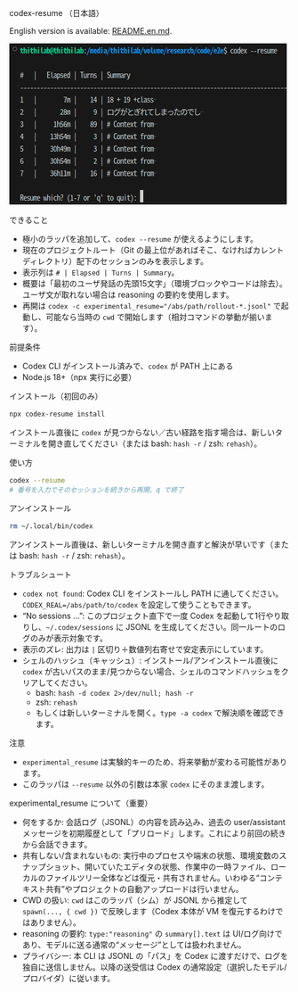codex-resume （日本語）

English version is available: [README.en.md](README.en.md).

![codex --resume screenshot](docs/assets/codex-resume.png)

できること

- 極小のラッパを追加して、`codex --resume` が使えるようにします。
- 現在のプロジェクトルート（Git の最上位があればそこ、なければカレントディレクトリ）配下のセッションのみを表示します。
- 表示列は `# | Elapsed | Turns | Summary`。
- 概要は「最初のユーザ発話の先頭15文字」（環境ブロックやコードは除去）。ユーザ文が取れない場合は reasoning の要約を使用します。
- 再開は `codex -c experimental_resume="/abs/path/rollout-*.jsonl"` で起動し、可能なら当時の `cwd` で開始します（相対コマンドの挙動が揃います）。

前提条件

- Codex CLI がインストール済みで、`codex` が PATH 上にある
- Node.js 18+（npx 実行に必要）

インストール（初回のみ）

```bash
npx codex-resume install
```

インストール直後に `codex` が見つからない／古い経路を指す場合は、新しいターミナルを開き直してください（または bash: `hash -r` / zsh: `rehash`）。

使い方

```bash
codex --resume
# 番号を入力でそのセッションを続きから再開、q で終了
```

アンインストール

```bash
rm ~/.local/bin/codex
```

アンインストール直後は、新しいターミナルを開き直すと解決が早いです（または bash: `hash -r` / zsh: `rehash`）。

トラブルシュート

- `codex not found`: Codex CLI をインストールし PATH に通してください。`CODEX_REAL=/abs/path/to/codex` を設定して使うこともできます。
- “No sessions …”: このプロジェクト直下で一度 Codex を起動して1行やり取りし、`~/.codex/sessions` に JSONL を生成してください。同一ルートのログのみが表示対象です。
- 表示のズレ: 出力は `|` 区切り＋数値列右寄せで安定表示にしています。
- シェルのハッシュ（キャッシュ）: インストール/アンインストール直後に `codex` が古いパスのまま/見つからない場合、シェルのコマンドハッシュをクリアしてください。
  - bash: `hash -d codex 2>/dev/null; hash -r`
  - zsh: `rehash`
  - もしくは新しいターミナルを開く。`type -a codex` で解決順を確認できます。

注意

- `experimental_resume` は実験的キーのため、将来挙動が変わる可能性があります。
- このラッパは `--resume` 以外の引数は本家 `codex` にそのまま渡します。

experimental_resume について（重要）

- 何をするか: 会話ログ（JSONL）の内容を読み込み、過去の user/assistant メッセージを初期履歴として「プリロード」します。これにより前回の続きから会話できます。
- 共有しない/含まれないもの: 実行中のプロセスや端末の状態、環境変数のスナップショット、開いていたエディタの状態、作業中の一時ファイル、ローカルのファイルツリー全体などは復元・共有されません。いわゆる“コンテキスト共有”やプロジェクトの自動アップロードは行いません。
- CWD の扱い: `cwd` はこのラッパ（シム）が JSONL から推定して `spawn(..., { cwd })` で反映します（Codex 本体が VM を復元するわけではありません）。
- reasoning の要約: `type:"reasoning"` の `summary[].text` は UI/ログ向けであり、モデルに送る通常の“メッセージ”としては扱われません。
- プライバシー: 本 CLI は JSONL の「パス」を Codex に渡すだけで、ログを独自に送信しません。以降の送受信は Codex の通常設定（選択したモデル/プロバイダ）に従います。
